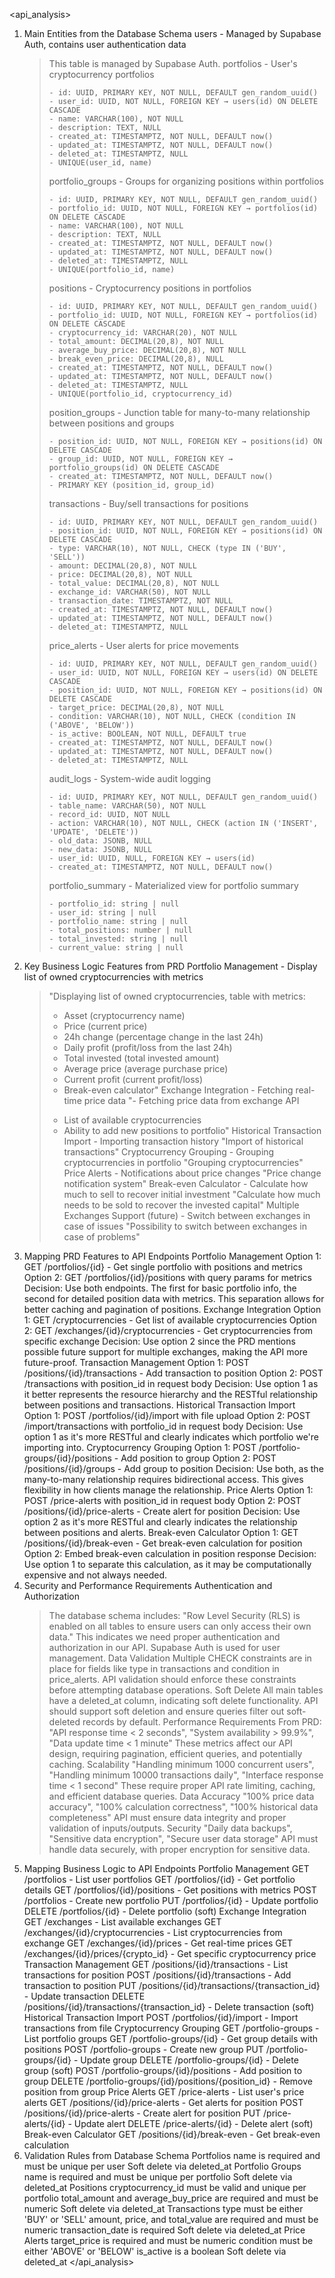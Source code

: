 <api_analysis>

1. Main Entities from the Database Schema
   users - Managed by Supabase Auth, contains user authentication data
   > This table is managed by Supabase Auth.
   > portfolios - User's cryptocurrency portfolios
   >
   > ```
   > - id: UUID, PRIMARY KEY, NOT NULL, DEFAULT gen_random_uuid()
   > - user_id: UUID, NOT NULL, FOREIGN KEY → users(id) ON DELETE CASCADE
   > - name: VARCHAR(100), NOT NULL
   > - description: TEXT, NULL
   > - created_at: TIMESTAMPTZ, NOT NULL, DEFAULT now()
   > - updated_at: TIMESTAMPTZ, NOT NULL, DEFAULT now()
   > - deleted_at: TIMESTAMPTZ, NULL
   > - UNIQUE(user_id, name)
   > ```
   >
   > portfolio_groups - Groups for organizing positions within portfolios
   >
   > ```
   > - id: UUID, PRIMARY KEY, NOT NULL, DEFAULT gen_random_uuid()
   > - portfolio_id: UUID, NOT NULL, FOREIGN KEY → portfolios(id) ON DELETE CASCADE
   > - name: VARCHAR(100), NOT NULL
   > - description: TEXT, NULL
   > - created_at: TIMESTAMPTZ, NOT NULL, DEFAULT now()
   > - updated_at: TIMESTAMPTZ, NOT NULL, DEFAULT now()
   > - deleted_at: TIMESTAMPTZ, NULL
   > - UNIQUE(portfolio_id, name)
   > ```
   >
   > positions - Cryptocurrency positions in portfolios
   >
   > ```
   > - id: UUID, PRIMARY KEY, NOT NULL, DEFAULT gen_random_uuid()
   > - portfolio_id: UUID, NOT NULL, FOREIGN KEY → portfolios(id) ON DELETE CASCADE
   > - cryptocurrency_id: VARCHAR(20), NOT NULL
   > - total_amount: DECIMAL(20,8), NOT NULL
   > - average_buy_price: DECIMAL(20,8), NOT NULL
   > - break_even_price: DECIMAL(20,8), NULL
   > - created_at: TIMESTAMPTZ, NOT NULL, DEFAULT now()
   > - updated_at: TIMESTAMPTZ, NOT NULL, DEFAULT now()
   > - deleted_at: TIMESTAMPTZ, NULL
   > - UNIQUE(portfolio_id, cryptocurrency_id)
   > ```
   >
   > position_groups - Junction table for many-to-many relationship between positions and groups
   >
   > ```
   > - position_id: UUID, NOT NULL, FOREIGN KEY → positions(id) ON DELETE CASCADE
   > - group_id: UUID, NOT NULL, FOREIGN KEY → portfolio_groups(id) ON DELETE CASCADE
   > - created_at: TIMESTAMPTZ, NOT NULL, DEFAULT now()
   > - PRIMARY KEY (position_id, group_id)
   > ```
   >
   > transactions - Buy/sell transactions for positions
   >
   > ```
   > - id: UUID, PRIMARY KEY, NOT NULL, DEFAULT gen_random_uuid()
   > - position_id: UUID, NOT NULL, FOREIGN KEY → positions(id) ON DELETE CASCADE
   > - type: VARCHAR(10), NOT NULL, CHECK (type IN ('BUY', 'SELL'))
   > - amount: DECIMAL(20,8), NOT NULL
   > - price: DECIMAL(20,8), NOT NULL
   > - total_value: DECIMAL(20,8), NOT NULL
   > - exchange_id: VARCHAR(50), NOT NULL
   > - transaction_date: TIMESTAMPTZ, NOT NULL
   > - created_at: TIMESTAMPTZ, NOT NULL, DEFAULT now()
   > - updated_at: TIMESTAMPTZ, NOT NULL, DEFAULT now()
   > - deleted_at: TIMESTAMPTZ, NULL
   > ```
   >
   > price_alerts - User alerts for price movements
   >
   > ```
   > - id: UUID, PRIMARY KEY, NOT NULL, DEFAULT gen_random_uuid()
   > - user_id: UUID, NOT NULL, FOREIGN KEY → users(id) ON DELETE CASCADE
   > - position_id: UUID, NOT NULL, FOREIGN KEY → positions(id) ON DELETE CASCADE
   > - target_price: DECIMAL(20,8), NOT NULL
   > - condition: VARCHAR(10), NOT NULL, CHECK (condition IN ('ABOVE', 'BELOW'))
   > - is_active: BOOLEAN, NOT NULL, DEFAULT true
   > - created_at: TIMESTAMPTZ, NOT NULL, DEFAULT now()
   > - updated_at: TIMESTAMPTZ, NOT NULL, DEFAULT now()
   > - deleted_at: TIMESTAMPTZ, NULL
   > ```
   >
   > audit_logs - System-wide audit logging
   >
   > ```
   > - id: UUID, PRIMARY KEY, NOT NULL, DEFAULT gen_random_uuid()
   > - table_name: VARCHAR(50), NOT NULL
   > - record_id: UUID, NOT NULL
   > - action: VARCHAR(10), NOT NULL, CHECK (action IN ('INSERT', 'UPDATE', 'DELETE'))
   > - old_data: JSONB, NULL
   > - new_data: JSONB, NULL
   > - user_id: UUID, NULL, FOREIGN KEY → users(id)
   > - created_at: TIMESTAMPTZ, NOT NULL, DEFAULT now()
   > ```
   >
   > portfolio_summary - Materialized view for portfolio summary
   >
   > ```
   > - portfolio_id: string | null
   > - user_id: string | null
   > - portfolio_name: string | null
   > - total_positions: number | null
   > - total_invested: string | null
   > - current_value: string | null
   > ```
2. Key Business Logic Features from PRD
   Portfolio Management - Display list of owned cryptocurrencies with metrics
   > "Displaying list of owned cryptocurrencies, table with metrics:
   >
   > - Asset (cryptocurrency name)
   > - Price (current price)
   > - 24h change (percentage change in the last 24h)
   > - Daily profit (profit/loss from the last 24h)
   > - Total invested (total invested amount)
   > - Average price (average purchase price)
   > - Current profit (current profit/loss)
   > - Break-even calculator"
   >   Exchange Integration - Fetching real-time price data
   >   "- Fetching price data from exchange API
   >
   > * List of available cryptocurrencies
   > * Ability to add new positions to portfolio"
   >   Historical Transaction Import - Importing transaction history
   >   "Import of historical transactions"
   >   Cryptocurrency Grouping - Grouping cryptocurrencies in portfolio
   >   "Grouping cryptocurrencies"
   >   Price Alerts - Notifications about price changes
   >   "Price change notification system"
   >   Break-even Calculator - Calculate how much to sell to recover initial investment
   >   "Calculate how much needs to be sold to recover the invested capital"
   >   Multiple Exchanges Support (future) - Switch between exchanges in case of issues
   >   "Possibility to switch between exchanges in case of problems"
3. Mapping PRD Features to API Endpoints
   Portfolio Management
   Option 1: GET /portfolios/{id} - Get single portfolio with positions and metrics
   Option 2: GET /portfolios/{id}/positions with query params for metrics
   Decision: Use both endpoints. The first for basic portfolio info, the second for detailed position data with metrics. This separation allows for better caching and pagination of positions.
   Exchange Integration
   Option 1: GET /cryptocurrencies - Get list of available cryptocurrencies
   Option 2: GET /exchanges/{id}/cryptocurrencies - Get cryptocurrencies from specific exchange
   Decision: Use option 2 since the PRD mentions possible future support for multiple exchanges, making the API more future-proof.
   Transaction Management
   Option 1: POST /positions/{id}/transactions - Add transaction to position
   Option 2: POST /transactions with position_id in request body
   Decision: Use option 1 as it better represents the resource hierarchy and the RESTful relationship between positions and transactions.
   Historical Transaction Import
   Option 1: POST /portfolios/{id}/import with file upload
   Option 2: POST /import/transactions with portfolio_id in request body
   Decision: Use option 1 as it's more RESTful and clearly indicates which portfolio we're importing into.
   Cryptocurrency Grouping
   Option 1: POST /portfolio-groups/{id}/positions - Add position to group
   Option 2: POST /positions/{id}/groups - Add group to position
   Decision: Use both, as the many-to-many relationship requires bidirectional access. This gives flexibility in how clients manage the relationship.
   Price Alerts
   Option 1: POST /price-alerts with position_id in request body
   Option 2: POST /positions/{id}/price-alerts - Create alert for position
   Decision: Use option 2 as it's more RESTful and clearly indicates the relationship between positions and alerts.
   Break-even Calculator
   Option 1: GET /positions/{id}/break-even - Get break-even calculation for position
   Option 2: Embed break-even calculation in position response
   Decision: Use option 1 to separate this calculation, as it may be computationally expensive and not always needed.
4. Security and Performance Requirements
   Authentication and Authorization
   > The database schema includes: "Row Level Security (RLS) is enabled on all tables to ensure users can only access their own data."
   > This indicates we need proper authentication and authorization in our API. Supabase Auth is used for user management.
   > Data Validation
   > Multiple CHECK constraints are in place for fields like type in transactions and condition in price_alerts.
   > API validation should enforce these constraints before attempting database operations.
   > Soft Delete
   > All main tables have a deleted_at column, indicating soft delete functionality.
   > API should support soft deletion and ensure queries filter out soft-deleted records by default.
   > Performance Requirements
   > From PRD: "API response time < 2 seconds", "System availability > 99.9%", "Data update time < 1 minute"
   > These metrics affect our API design, requiring pagination, efficient queries, and potentially caching.
   > Scalability
   > "Handling minimum 1000 concurrent users", "Handling minimum 10000 transactions daily", "Interface response time < 1 second"
   > These require proper API rate limiting, caching, and efficient database queries.
   > Data Accuracy
   > "100% price data accuracy", "100% calculation correctness", "100% historical data completeness"
   > API must ensure data integrity and proper validation of inputs/outputs.
   > Security
   > "Daily data backups", "Sensitive data encryption", "Secure user data storage"
   > API must handle data securely, with proper encryption for sensitive data.
5. Mapping Business Logic to API Endpoints
   Portfolio Management
   GET /portfolios - List user portfolios
   GET /portfolios/{id} - Get portfolio details
   GET /portfolios/{id}/positions - Get positions with metrics
   POST /portfolios - Create new portfolio
   PUT /portfolios/{id} - Update portfolio
   DELETE /portfolios/{id} - Delete portfolio (soft)
   Exchange Integration
   GET /exchanges - List available exchanges
   GET /exchanges/{id}/cryptocurrencies - List cryptocurrencies from exchange
   GET /exchanges/{id}/prices - Get real-time prices
   GET /exchanges/{id}/prices/{crypto_id} - Get specific cryptocurrency price
   Transaction Management
   GET /positions/{id}/transactions - List transactions for position
   POST /positions/{id}/transactions - Add transaction to position
   PUT /positions/{id}/transactions/{transaction_id} - Update transaction
   DELETE /positions/{id}/transactions/{transaction_id} - Delete transaction (soft)
   Historical Transaction Import
   POST /portfolios/{id}/import - Import transactions from file
   Cryptocurrency Grouping
   GET /portfolio-groups - List portfolio groups
   GET /portfolio-groups/{id} - Get group details with positions
   POST /portfolio-groups - Create new group
   PUT /portfolio-groups/{id} - Update group
   DELETE /portfolio-groups/{id} - Delete group (soft)
   POST /portfolio-groups/{id}/positions - Add position to group
   DELETE /portfolio-groups/{id}/positions/{position_id} - Remove position from group
   Price Alerts
   GET /price-alerts - List user's price alerts
   GET /positions/{id}/price-alerts - Get alerts for position
   POST /positions/{id}/price-alerts - Create alert for position
   PUT /price-alerts/{id} - Update alert
   DELETE /price-alerts/{id} - Delete alert (soft)
   Break-even Calculator
   GET /positions/{id}/break-even - Get break-even calculation
6. Validation Rules from Database Schema
   Portfolios
   name is required and must be unique per user
   Soft delete via deleted_at
   Portfolio Groups
   name is required and must be unique per portfolio
   Soft delete via deleted_at
   Positions
   cryptocurrency_id must be valid and unique per portfolio
   total_amount and average_buy_price are required and must be numeric
   Soft delete via deleted_at
   Transactions
   type must be either 'BUY' or 'SELL'
   amount, price, and total_value are required and must be numeric
   transaction_date is required
   Soft delete via deleted_at
   Price Alerts
   target_price is required and must be numeric
   condition must be either 'ABOVE' or 'BELOW'
   is_active is a boolean
   Soft delete via deleted_at
   </api_analysis>
